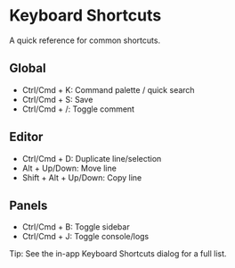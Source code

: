 # Keyboard Shortcuts

A quick reference for common shortcuts.

## Global

- Ctrl/Cmd + K: Command palette / quick search
- Ctrl/Cmd + S: Save
- Ctrl/Cmd + /: Toggle comment

## Editor

- Ctrl/Cmd + D: Duplicate line/selection
- Alt + Up/Down: Move line
- Shift + Alt + Up/Down: Copy line

## Panels

- Ctrl/Cmd + B: Toggle sidebar
- Ctrl/Cmd + J: Toggle console/logs

Tip: See the in-app Keyboard Shortcuts dialog for a full list.
